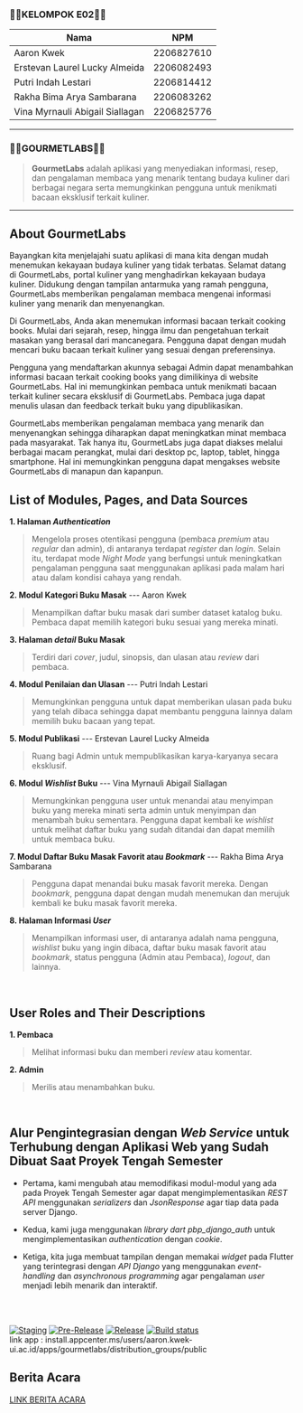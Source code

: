 ### 🧝🏼KELOMPOK E02🧝🏼
| Nama | NPM |
| --- | --- |
| Aaron Kwek | 2206827610 |
| Erstevan Laurel Lucky Almeida | 2206082493 |
| Putri Indah Lestari | 2206814412 |
| Rakha Bima Arya Sambarana | 2206083262 |
| Vina Myrnauli Abigail Siallagan | 2206825776 |
<hr>

### 🥖🥗GOURMETLABS🥗🥖

> **GourmetLabs** adalah aplikasi yang menyediakan informasi, resep, dan pengalaman membaca yang menarik tentang budaya kuliner dari berbagai negara serta memungkinkan pengguna untuk menikmati bacaan eksklusif terkait kuliner.
<hr>

## About GourmetLabs
Bayangkan kita menjelajahi suatu aplikasi di mana kita dengan mudah menemukan kekayaan budaya kuliner yang tidak terbatas. Selamat datang di GourmetLabs, portal kuliner yang menghadirkan kekayaan budaya kuliner. Didukung dengan tampilan antarmuka yang ramah pengguna, GourmetLabs memberikan pengalaman membaca mengenai informasi kuliner yang menarik dan menyenangkan.

Di GourmetLabs, Anda akan menemukan informasi bacaan terkait cooking books. Mulai dari sejarah, resep, hingga ilmu dan pengetahuan terkait masakan yang berasal dari mancanegara. Pengguna dapat dengan mudah mencari buku bacaan terkait kuliner yang sesuai dengan preferensinya. 

Pengguna yang mendaftarkan akunnya sebagai Admin dapat menambahkan informasi bacaan terkait cooking books yang dimilikinya di website GourmetLabs. Hal ini memungkinkan pembaca untuk menikmati bacaan terkait kuliner secara eksklusif di GourmetLabs. Pembaca juga dapat menulis ulasan dan feedback terkait buku yang dipublikasikan.

GourmetLabs memberikan pengalaman membaca yang menarik dan menyenangkan sehingga diharapkan dapat meningkatkan minat membaca pada masyarakat. Tak hanya itu, GourmetLabs juga dapat diakses melalui berbagai macam perangkat, mulai dari desktop pc, laptop, tablet, hingga smartphone. Hal ini memungkinkan pengguna dapat mengakses website GourmetLabs di manapun dan kapanpun.
<br>

## List of Modules, Pages, and Data Sources
**1. Halaman *Authentication*** 
> Mengelola proses otentikasi pengguna (pembaca *premium* atau *regular* dan admin), di antaranya terdapat *register* dan *login*. Selain itu, terdapat mode *Night Mode* yang berfungsi untuk meningkatkan pengalaman pengguna saat menggunakan aplikasi pada malam hari atau dalam kondisi cahaya yang rendah.

**2. Modul Kategori Buku Masak** --- Aaron Kwek
> Menampilkan daftar buku masak dari sumber dataset katalog buku. Pembaca dapat memilih kategori buku sesuai yang mereka minati.

**3. Halaman *detail* Buku Masak**
> Terdiri dari *cover*, judul, sinopsis, dan ulasan atau *review* dari pembaca.

**4. Modul Penilaian dan Ulasan** ---  Putri Indah Lestari
> Memungkinkan pengguna untuk dapat memberikan ulasan pada buku yang telah dibaca sehingga dapat membantu pengguna lainnya dalam memilih buku bacaan yang tepat.

**5. Modul Publikasi** --- Erstevan Laurel Lucky Almeida
> Ruang bagi Admin untuk mempublikasikan karya-karyanya secara eksklusif.

**6. Modul *Wishlist* Buku** --- Vina Myrnauli Abigail Siallagan
> Memungkinkan pengguna user untuk menandai atau menyimpan buku yang mereka minati serta admin untuk menyimpan dan menambah buku sementara. Pengguna dapat kembali ke *wishlist* untuk melihat daftar buku yang sudah ditandai dan dapat memilih untuk membaca buku.

**7. Modul Daftar Buku Masak Favorit atau *Bookmark*** --- Rakha Bima Arya Sambarana
> Pengguna dapat menandai buku masak favorit mereka. Dengan *bookmark*, pengguna dapat dengan mudah menemukan dan merujuk kembali ke buku masak favorit mereka. 

**8. Halaman Informasi *User***
> Menampilkan informasi user, di antaranya adalah nama pengguna, *wishlist* buku yang ingin dibaca, daftar buku masak favorit atau *bookmark*, status pengguna (Admin atau Pembaca), *logout*, dan lainnya. 
<br>

## User Roles and Their Descriptions
**1. Pembaca**
> Melihat informasi buku dan memberi *review* atau komentar.

**2. Admin**
> Merilis atau menambahkan buku.
<br>

## Alur Pengintegrasian dengan *Web Service* untuk Terhubung dengan Aplikasi Web yang Sudah Dibuat Saat Proyek Tengah Semester
* Pertama, kami mengubah atau memodifikasi modul-modul yang ada pada Proyek Tengah Semester agar dapat mengimplementasikan *REST API* menggunakan *serializers* dan *JsonResponse* agar tiap data pada server Django. 

* Kedua, kami juga menggunakan *library dart pbp_django_auth* untuk mengimplementasikan *authentication* dengan *cookie*.

* Ketiga, kita juga membuat tampilan dengan memakai *widget* pada Flutter yang terintegrasi dengan *API Django* yang menggunakan *event-handling* dan *asynchronous programming* agar pengalaman *user* menjadi lebih menarik dan interaktif. 
<br>
<br>

[![Staging](https://github.com/PBP-Gasal23-E02/Projek-Akhir-Semester/actions/workflows/staging.yml/badge.svg)](https://github.com/PBP-Gasal23-E02/Projek-Akhir-Semester/actions/workflows/staging.yml) [![Pre-Release](https://github.com/PBP-Gasal23-E02/Projek-Akhir-Semester/actions/workflows/pre-release.yml/badge.svg)](https://github.com/PBP-Gasal23-E02/Projek-Akhir-Semester/actions/workflows/pre-release.yml) [![Release](https://github.com/PBP-Gasal23-E02/Projek-Akhir-Semester/actions/workflows/release.yml/badge.svg)](https://github.com/PBP-Gasal23-E02/Projek-Akhir-Semester/actions/workflows/release.yml) [![Build status](https://build.appcenter.ms/v0.1/apps/c0066952-3bf4-4cab-ae2d-ea2272cb636e/branches/main/badge)](https://appcenter.ms)
<br>
link app : install.appcenter.ms/users/aaron.kwek-ui.ac.id/apps/gourmetlabs/distribution_groups/public
<br> 
## Berita Acara
[LINK BERITA ACARA](https://docs.google.com/spreadsheets/d/1n_Jr3YN25hIqkiWLAXWucOkXikMt0hyNhiT75TY3zc8/edit#gid=226615022)
